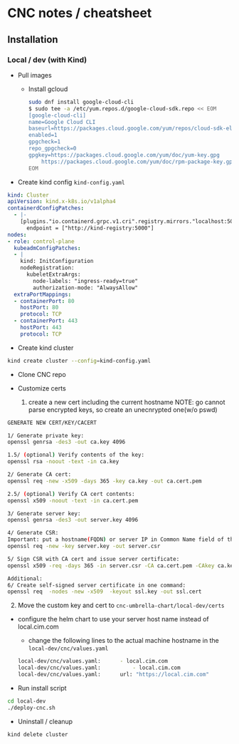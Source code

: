 # CNC notes / cheatsheet

## Installation

### Local / dev (with Kind)

* Pull images
  - Install gcloud
    ```bash
    sudo dnf install google-cloud-cli
    $ sudo tee -a /etc/yum.repos.d/google-cloud-sdk.repo << EOM
    [google-cloud-cli]
    name=Google Cloud CLI
    baseurl=https://packages.cloud.google.com/yum/repos/cloud-sdk-el7-x86_64
    enabled=1
    gpgcheck=1
    repo_gpgcheck=0
    gpgkey=https://packages.cloud.google.com/yum/doc/yum-key.gpg
        https://packages.cloud.google.com/yum/doc/rpm-package-key.gpg
    EOM
    ```

* Create kind config `kind-config.yaml`
```yaml
kind: Cluster
apiVersion: kind.x-k8s.io/v1alpha4
containerdConfigPatches:
  - |-
    [plugins."io.containerd.grpc.v1.cri".registry.mirrors."localhost:5000"]
      endpoint = ["http://kind-registry:5000"]
nodes:
- role: control-plane
  kubeadmConfigPatches:
  - |
    kind: InitConfiguration
    nodeRegistration:
      kubeletExtraArgs:
        node-labels: "ingress-ready=true"
        authorization-mode: "AlwaysAllow"
  extraPortMappings:
  - containerPort: 80
    hostPort: 80
    protocol: TCP
  - containerPort: 443
    hostPort: 443
    protocol: TCP
```

* Create kind cluster
```bash
kind create cluster --config=kind-config.yaml
```

* Clone CNC repo

* Customize certs

  1. create a new cert including the current hostname
  NOTE: go cannot parse encrypted keys, so create an unecnrypted one(w/o pswd)

```bash
GENERATE NEW CERT/KEY/CACERT

1/ Generate private key:
openssl genrsa -des3 -out ca.key 4096

1.5/ (optional) Verify contents of the key:
openssl rsa -noout -text -in ca.key

2/ Generate CA cert:
openssl req -new -x509 -days 365 -key ca.key -out ca.cert.pem

2.5/ (optional) Verify CA cert contents:
openssl x509 -noout -text -in ca.cert.pem

3/ Generate server key:
openssl genrsa -des3 -out server.key 4096

4/ Generate CSR:
Important: put a hostname(FQDN) or server IP in Common Name field of the CSR
openssl req -new -key server.key -out server.csr

5/ Sign CSR with CA cert and issue server certificate:
openssl x509 -req -days 365 -in server.csr -CA ca.cert.pem -CAkey ca.key -CAcreateserial -out server.crt

Additional:
6/ Create self-signed server certificate in one command:
openssl req  -nodes -new -x509  -keyout ssl.key -out ssl.cert
```

  2. Move the custom key and cert to `cnc-umbrella-chart/local-dev/certs`

* configure the helm chart to use your server host name instead of local.cim.com
  - change the following lines to the actual machine hostname in the `local-dev/cnc/values.yaml`
  ```bash
  local-dev/cnc/values.yaml:      - local.cim.com
  local-dev/cnc/values.yaml:          - local.cim.com
  local-dev/cnc/values.yaml:      url: "https://local.cim.com"
  ```

* Run install script
```bash
cd local-dev
./deploy-cnc.sh
```

* Uninstall / cleanup
```bash
kind delete cluster
```
